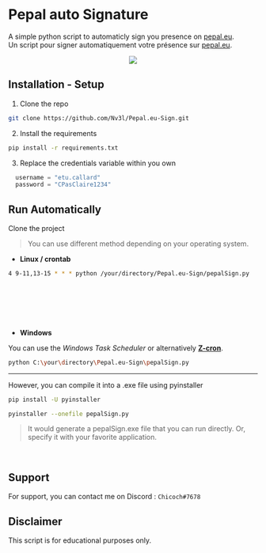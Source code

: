 
# Pepal auto Signature

A simple python script to automaticly sign you presence on [pepal.eu](https://pepal.eu).<br />
Un script pour signer automatiquement votre présence sur [pepal.eu](https://pepal.eu).

<div id="header" align="center">
  <img src="https://www.pepal.eu/images/logo_login_2.png"> 
</div>

## Installation - Setup

1. Clone the repo

```bash
git clone https://github.com/Nv3l/Pepal.eu-Sign.git
```

2. Install the requirements

```bash
pip install -r requirements.txt
```

3. Replace the credentials variable within you own

```python
  username = "etu.callard"
  password = "CPasClaire1234"
```



## Run Automatically



Clone the project

> You can use different method depending on your operating system.

- **Linux / crontab**

```bash
4 9-11,13-15 * * * python /your/directory/Pepal.eu-Sign/pepalSign.py
```
 
---

 


- **Windows**

You can use the *Windows Task Scheduler* or alternatively **[Z-cron](https://z-dbackup.de/en/z-cron-scheduler/)**.

```bash
python C:\your\directory\Pepal.eu-Sign\pepalSign.py
```


---


However, you can compile it into a .exe file using pyinstaller

```bash
pip install -U pyinstaller
```

```bash
pyinstaller --onefile pepalSign.py
```
> It would generate a pepalSign.exe file that you can run directly. Or, specify it with your favorite application.

 
## Support

For support, you can contact me on Discord : `Chicoch#7678`
  
## Disclaimer

This script is for educational purposes only.

